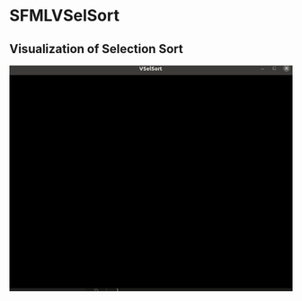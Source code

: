 # SFMLVSelSort
## Visualization of Selection Sort
![Alt Text](https://github.com/mlee212/SFMLVSelSort/blob/main/images/Peek%202021-04-23%2000-13.gif)

